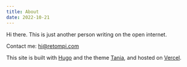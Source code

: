 ```yaml
---
title: About
date: 2022-10-21
---
```


Hi there. This is just another person writing on the open internet.

Contact me: hi@retompi.com

This site is built with [Hugo](https://gohugo.io/) and the theme [Tania](https://github.com/WingLim/hugo-tania), and hosted on [Vercel](https://vercel.com/).
